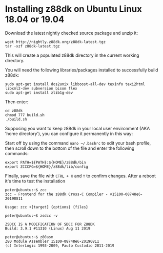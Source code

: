# Installing z88dk on Ubuntu Linux 18.04 or 19.04

Download the latest nightly checked source package and unzip it:

    wget http://nightly.z88dk.org/z88dk-latest.tgz
    tar -xzf z88dk-latest.tgz

This will create a populated z88dk directory in the current working directory.

You will need the following libraries/packages installed to successfully build z88dk:

    sudo apt-get install dos2unix libboost-all-dev texinfo texi2html libxml2-dev subversion bison flex
    sudo apt-get install zlib1g-dev
    
Then enter:

    cd z88dk
    chmod 777 build.sh
    ./build.sh

Supposing you want to keep z88dk in your local user environment (AKA 'home directory'), you can configure it permanently in this way:

Start off by using the command `nano ~/.bashrc` to edit your bash profile, then scroll down to the bottom of the file and enter the following commands:
```
export PATH=${PATH}:${HOME}/z88dk/bin
export ZCCCFG=${HOME}/z88dk/lib/config
```   
Finally, save the file with `CTRL + X` and `Y` to confirm changes.  After a reboot it's time to test the installation
``` 
peter@ubuntu:~$ zcc
zcc - Frontend for the z88dk Cross-C Compiler - v15100-08748e6-20190811
    
Usage: zcc +[target] {options} {files}
```    
```   
peter@ubuntu:~$ zsdcc -v

ZSDCC IS A MODIFICATION OF SDCC FOR Z88DK
Build: 3.9.1 #11310 (Linux) Aug 11 2019
```
```
peter@ubuntu:~$ z80asm
Z80 Module Assembler 15100-08748e6-20190811
(c) InterLogic 1993-2009, Paulo Custodio 2011-2019
```
